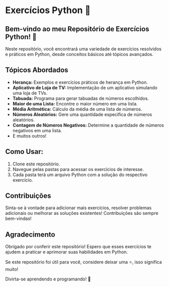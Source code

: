 # Exercícios Python 🐍

## Bem-vindo ao meu Repositório de Exercícios Python! 🚀

Neste repositório, você encontrará uma variedade de exercícios resolvidos e práticos em Python, desde conceitos básicos até tópicos avançados.

## Tópicos Abordados

- **Herança:** Exemplos e exercícios práticos de herança em Python.
- **Aplicativo de Loja de TV:** Implementação de um aplicativo simulando uma loja de TVs.
- **Tabuada:** Programa para gerar tabuadas de números escolhidos.
- **Maior de uma Lista:** Encontre o maior número em uma lista.
- **Média Aritmética:** Cálculo da média de uma lista de números.
- **Números Aleatórios:** Gere uma quantidade específica de números aleatórios.
- **Contagem de Números Negativos:** Determine a quantidade de números negativos em uma lista.
- E muitos outros!

## Como Usar:

1. Clone este repositório.
2. Navegue pelas pastas para acessar os exercícios de interesse.
3. Cada pasta terá um arquivo Python com a solução do respectivo exercício.

## Contribuições
Sinta-se à vontade para adicionar mais exercícios, resolver problemas adicionais ou melhorar as soluções existentes! Contribuições são sempre bem-vindas!

## Agradecimento
Obrigado por conferir este repositório! Espero que esses exercícios te ajudem a praticar e aprimorar suas habilidades em Python.

Se este repositório foi útil para você, considere deixar uma ⭐️, isso significa muito!

Divirta-se aprendendo e programando! 🌟
